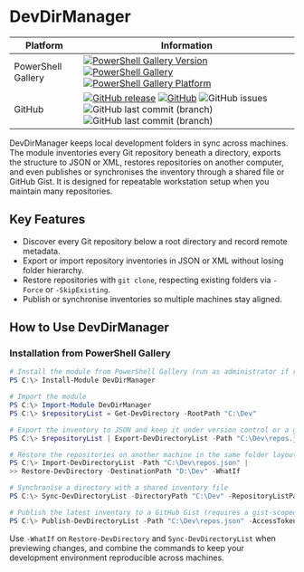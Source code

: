 ﻿<!-- markdownlint-disable MD041 -->
# DevDirManager

| Platform           | Information                                                                                                                                                                                                                                                                                                                                                                                                                                                                                                                                                                                                            |
| ------------------ | ---------------------------------------------------------------------------------------------------------------------------------------------------------------------------------------------------------------------------------------------------------------------------------------------------------------------------------------------------------------------------------------------------------------------------------------------------------------------------------------------------------------------------------------------------------------------------------------------------------------------- |
| PowerShell Gallery | [![PowerShell Gallery Version](https://img.shields.io/powershellgallery/v/DevDirManager)](https://www.powershellgallery.com/packages/DevDirManager) [![PowerShell Gallery](https://img.shields.io/powershellgallery/dt/DevDirManager)](https://www.powershellgallery.com/packages/DevDirManager) [![PowerShell Gallery Platform](https://img.shields.io/powershellgallery/p/DevDirManager)](https://www.powershellgallery.com/packages/DevDirManager)                                                                                                                                                                  |
| GitHub             | [![GitHub release](https://img.shields.io/github/v/release/AndiBellstedt/DevDirManager)](https://github.com/AndiBellstedt/DevDirManager/releases) [![GitHub](https://img.shields.io/github/license/AndiBellstedt/DevDirManager)](https://github.com/AndiBellstedt/DevDirManager/blob/main/LICENSE) ![GitHub issues](https://img.shields.io/github/issues-raw/AndiBellstedt/DevDirManager) ![GitHub last commit (branch)](https://img.shields.io/github/last-commit/AndiBellstedt/DevDirManager/main) ![GitHub last commit (branch)](https://img.shields.io/github/last-commit/AndiBellstedt/DevDirManager/Development) |

DevDirManager keeps local development folders in sync across machines. The module inventories every Git
repository beneath a directory, exports the structure to JSON or XML, restores repositories on another
computer, and even publishes or synchronises the inventory through a shared file or GitHub Gist. It is
designed for repeatable workstation setup when you maintain many repositories.

## Key Features
- Discover every Git repository below a root directory and record remote metadata.
- Export or import repository inventories in JSON or XML without losing folder hierarchy.
- Restore repositories with `git clone`, respecting existing folders via `-Force` or `-SkipExisting`.
- Publish or synchronise inventories so multiple machines stay aligned.

## How to Use DevDirManager

### Installation from PowerShell Gallery
```powershell
# Install the module from PowerShell Gallery (run as administrator if required)
PS C:\> Install-Module DevDirManager

# Import the module
PS C:\> Import-Module DevDirManager
PS C:\> $repositoryList = Get-DevDirectory -RootPath "C:\Dev"

# Export the inventory to JSON and keep it under version control or a gist
PS C:\> $repositoryList | Export-DevDirectoryList -Path "C:\Dev\repos.json"

# Restore the repositories on another machine in the same folder layout
PS C:\> Import-DevDirectoryList -Path "C:\Dev\repos.json" |
>> Restore-DevDirectory -DestinationPath "D:\Dev" -WhatIf

# Synchronise a directory with a shared inventory file
PS C:\> Sync-DevDirectoryList -DirectoryPath "C:\Dev" -RepositoryListPath "C:\Dev\repos.json" -PassThru

# Publish the latest inventory to a GitHub Gist (requires a gist-scoped token)
PS C:\> Publish-DevDirectoryList -Path "C:\Dev\repos.json" -AccessToken (Get-Secret "GitHubGistToken")
```

Use `-WhatIf` on `Restore-DevDirectory` and `Sync-DevDirectoryList` when previewing
changes, and combine the commands to keep your development environment reproducible across machines.
